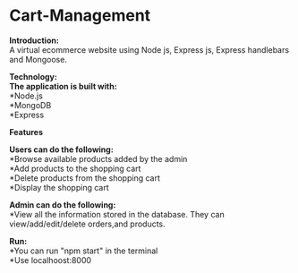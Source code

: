 # Cart-Management
**Introduction:**<br/>
A virtual ecommerce website using Node js, Express js, Express handlebars and Mongoose.
 
**Technology:**<br/>
    **The application is built with:**<br/>
*Node.js<br/>
*MongoDB<br/>
*Express<br/>
 
**Features**

**Users can do the following:**<br/>
*Browse available products added by the admin<br/>
*Add products to the shopping cart<br/>
*Delete products from the shopping cart<br/>
*Display the shopping cart<br/>

**Admin can do the following:**<br/>
*View all the information stored in the database. They can view/add/edit/delete orders,and products.<br/>

**Run:**<br/>
*You can run "npm start" in the terminal<br/>
*Use localhoost:8000

